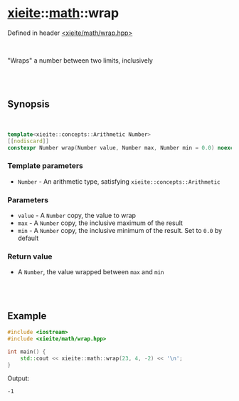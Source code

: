 # [xieite](../../README.md)::[math](../math.md)::wrap
Defined in header [<xieite/math/wrap.hpp>](../../include/xieite/math/wrap.hpp)

<br/>

"Wraps" a number between two limits, inclusively

<br/><br/>

## Synopsis

<br/>

```cpp
template<xieite::concepts::Arithmetic Number>
[[nodiscard]]
constexpr Number wrap(Number value, Number max, Number min = 0.0) noexcept;
```
### Template parameters
- `Number` - An arithmetic type, satisfying `xieite::concepts::Arithmetic`
### Parameters
- `value` - A `Number` copy, the value to wrap
- `max` - A `Number` copy, the inclusive maximum of the result
- `min` - A `Number` copy, the inclusive minimum of the result. Set to `0.0` by default
### Return value
- A `Number`, the value wrapped between `max` and `min`

<br/><br/>

## Example
```cpp
#include <iostream>
#include <xieite/math/wrap.hpp>

int main() {
	std::cout << xieite::math::wrap(23, 4, -2) << '\n';
}
```
Output:
```
-1
```
